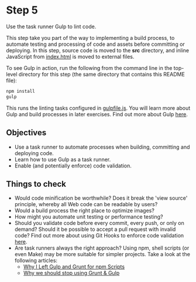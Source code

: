 # Step 5

Use the task runner Gulp to lint code.

This step take you part of the way to implementing a build process, to automate testing and processing of code and assets before committing or deploying. In this step, source code is moved to the **src** directory, and inline JavaScript from [index.html](src/index.html) is moved to external files.

To see Gulp in action, run the following from the command line in the top-level  directory for this step (the same directory that contains this README file):

```bash
npm install
gulp
```

This runs the linting tasks configured in [gulpfile.js](gulpfile.js). You will learn more about Gulp and build processes in later exercises. Find out more about Gulp [here](https://markgoodyear.com/2014/01/getting-started-with-gulp/).


## Objectives

* Use a task runner to automate processes when building, committing and deploying code.
* Learn how to use Gulp as a task runner.
* Enable (and potentially enforce) code validation.


## Things to check

* Would code minification be worthwhile? Does it break the 'view source' principle, whereby all Web code can be readable by users?
* Would a build process the right place to optimize images?
* How might you automate unit testing or performance testing?
* Should you validate code before every commit, every push, or only on demand? Should it be possible to accept a pull request with invalid code? Find out more about using Git Hooks to enforce code validation [here](https://www.atlassian.com/git/tutorials/git-hooks/local-hooks).
* Are task runners always the right approach? Using npm, shell scripts (or even Make) may be more suitable for simpler projects. Take a look at the following articles:
  * [Why I Left Gulp and Grunt for npm Scripts](why-i-left-gulp-and-grunt-for-npm-scripts-3d6853dd22b8#.bhl5k1muh)
  * [Why we should stop using Grunt & Gulp](https://www.keithcirkel.co.uk/why-we-should-stop-using-grunt/)
